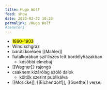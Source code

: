 ```yaml
---
title: Hugo Wolf
feed: show
date: 2023-02-22 10:28
permalink: /Hugo Wolf
#zenetöri
---
```


- <mark>1860-1903</mark>
- Windischgraz
- baráti körében [[Mahler]]
- fiatalkorában szifiliszes lett bordélyházakban
	- későbbi elmebaj
- [[Wagner]]-rajongó
- csaknem kizárólag szóló dalok
	- költők szerint publikálva
- [[Möricke]], [[Eichendorf]], [[Goethe]] versei
